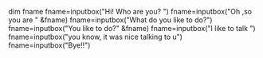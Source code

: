 dim fname
fname=inputbox("Hi! Who are you? ")
fname=inputbox("Oh ,so you are " &fname)
fname=inputbox("What do you like to do?")
fname=inputbox("You like to do?"  &fname)
fname=inputbox("I like to talk ")
fname=inputbox("you know, it was nice talking to u")
fname=inputbox("Bye!!")
